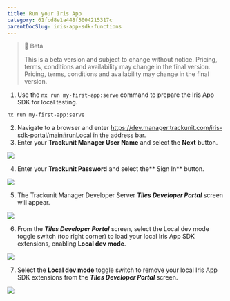 ```yaml
---
title: Run your Iris App
category: 61fcd8e1a448f5004215317c
parentDocSlug: iris-app-sdk-functions
---
```


> 🚧 Beta
> 
> This is a beta version and subject to change without notice. Pricing, terms, conditions and availability may change in the final version. Pricing, terms, conditions and availability may change in the final version.

1. Use the `nx run my-first-app:serve` command to prepare the Iris App SDK for local testing.

```
nx run my-first-app:serve
```



2. Navigate to a browser and enter <https://dev.manager.trackunit.com/iris-sdk-portal/main#runLocal> in the address bar.
3. Enter your **Trackunit Manager User Name** and select the **Next** button.

![](https://files.readme.io/3682972-TrackunitManagerLoginDev.png)

4. Enter your **Trackunit Password** and select the** Sign In** button.

![](https://files.readme.io/c2ba973-TrackunitManagerLoginDev2.png)

5. The Trackunit Manager Developer Server _**Tiles Developer Portal**_ screen will appear.

![](https://files.readme.io/4eb5a9d-TilesDevPortal.png)

6. From the **_Tiles Developer Portal_** screen, select the Local dev mode toggle switch (top right corner) to load your local Iris App SDK extensions, enabling **Local dev mode**.

![](https://files.readme.io/98fffa5-DeveloperTiles.png)

7. Select the **Local dev mode** toggle switch to remove your local Iris App SDK extensions from the **_Tiles Developer Portal_** screen.

![](https://files.readme.io/068ad92-TilesDevPortal-LocalDevMode.png)
